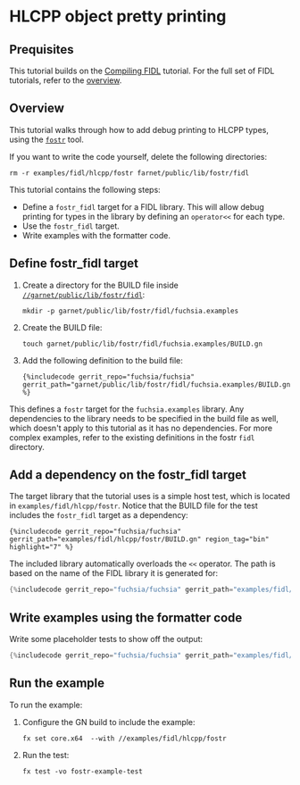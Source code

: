 # HLCPP object pretty printing

## Prequisites

This tutorial builds on the [Compiling FIDL][compiling] tutorial. For the
full set of FIDL tutorials, refer to the [overview][overview].

## Overview

This tutorial walks through how to add debug printing to HLCPP types, using the
[`fostr`][fostr-dir] tool.

If you want to write the code yourself, delete the following directories:

```
rm -r examples/fidl/hlcpp/fostr farnet/public/lib/fostr/fidl
```

This tutorial contains the following steps:

* Define a `fostr_fidl` target for a FIDL library. This will allow debug printing for
  types in the library by defining an `operator<<` for each type.
* Use the `fostr_fidl` target.
* Write examples with the formatter code.

## Define fostr_fidl target

1. Create a directory for the BUILD file inside [`//garnet/public/lib/fostr/fidl`][fostr-dir]:

   ```
   mkdir -p garnet/public/lib/fostr/fidl/fuchsia.examples
   ```

2. Create the BUILD file:

   ```
   touch garnet/public/lib/fostr/fidl/fuchsia.examples/BUILD.gn
   ```

3. Add the following definition to the build file:

   ```gn
   {%includecode gerrit_repo="fuchsia/fuchsia" gerrit_path="garnet/public/lib/fostr/fidl/fuchsia.examples/BUILD.gn" %}
   ```

This defines a `fostr` target for the `fuchsia.examples` library. Any
dependencies to the library needs to be specified in the build file as well,
which doesn't apply to this tutorial as it has no dependencies. For more complex
examples, refer to the existing definitions in the fostr `fidl` directory.

## Add a dependency on the fostr_fidl target

The target library that the tutorial uses is a simple host test, which is
located in `examples/fidl/hlcpp/fostr`. Notice that the BUILD file for the test
includes the `fostr_fidl` target as a dependency:

```gn
{%includecode gerrit_repo="fuchsia/fuchsia" gerrit_path="examples/fidl/hlcpp/fostr/BUILD.gn" region_tag="bin" highlight="7" %}
```

The included library automatically overloads the `<<` operator. The path
is based on the name of the FIDL library it is generated for:

```c++
{%includecode gerrit_repo="fuchsia/fuchsia" gerrit_path="examples/fidl/hlcpp/fostr/main.cc" region_tag="includes" %}
```

## Write examples using the formatter code

Write some placeholder tests to show off the output:

```cpp
{%includecode gerrit_repo="fuchsia/fuchsia" gerrit_path="examples/fidl/hlcpp/fostr/main.cc" region_tag="tests" %}
```

## Run the example

To run the example:

1. Configure the GN build to include the example:

   ```
   fx set core.x64  --with //examples/fidl/hlcpp/fostr
   ```

2. Run the test:

   ```
   fx test -vo fostr-example-test
   ```

<!-- xrefs -->
[compiling]: /docs/development/languages/fidl/tutorials/fidl.md
[fostr-dir]: /garnet/public/lib/fostr/fidl
[overview]: /docs/development/languages/fidl/tutorials/overview.md
